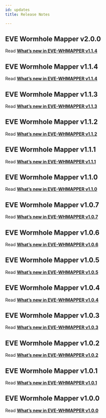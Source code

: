 ```yaml
---
id: updates
title: Release Notes

---
```

## EVE Wormhole Mapper v2.0.0
Read [**What’s new in EVE-WHMAPPER v1.1.4**](https://github.com/pfh59/eve-whmapper/releases/tag/v2.0.0)

## EVE Wormhole Mapper v1.1.4
Read [**What’s new in EVE-WHMAPPER v1.1.4**](https://github.com/pfh59/eve-whmapper/releases/tag/v1.1.4)

## EVE Wormhole Mapper v1.1.3
Read [**What’s new in EVE-WHMAPPER v1.1.3**](https://github.com/pfh59/eve-whmapper/releases/tag/v1.1.3)

## EVE Wormhole Mapper v1.1.2
Read [**What’s new in EVE-WHMAPPER v1.1.2**](https://github.com/pfh59/eve-whmapper/releases/tag/v1.1.2)

## EVE Wormhole Mapper v1.1.1
Read [**What’s new in EVE-WHMAPPER v1.1.1**](https://github.com/pfh59/eve-whmapper/releases/tag/v1.1.1)

## EVE Wormhole Mapper v1.1.0
Read [**What’s new in EVE-WHMAPPER v1.1.0**](https://github.com/pfh59/eve-whmapper/releases/tag/v1.1.0)

## EVE Wormhole Mapper v1.0.7

Read [**What’s new in EVE-WHMAPPER v1.0.7**](https://github.com/pfh59/eve-whmapper/releases/tag/v1.0.7)

## EVE Wormhole Mapper v1.0.6

Read [**What’s new in EVE-WHMAPPER v1.0.6**](https://github.com/pfh59/eve-whmapper/releases/tag/v1.0.6)

## EVE Wormhole Mapper v1.0.5

Read [**What’s new in EVE-WHMAPPER v1.0.5**](https://github.com/pfh59/eve-whmapper/releases/tag/v1.0.5)

## EVE Wormhole Mapper v1.0.4

Read [**What’s new in EVE-WHMAPPER v1.0.4**](https://github.com/pfh59/eve-whmapper/releases/tag/v1.0.4)

## EVE Wormhole Mapper v1.0.3

Read [**What’s new in EVE-WHMAPPER v1.0.3**](https://github.com/pfh59/eve-whmapper/releases/tag/v1.0.3)

## EVE Wormhole Mapper v1.0.2

Read [**What’s new in EVE-WHMAPPER v1.0.2**](https://github.com/pfh59/eve-whmapper/releases/tag/v1.0.2)

## EVE Wormhole Mapper v1.0.1

Read [**What’s new in EVE-WHMAPPER v1.0.1**](https://github.com/pfh59/eve-whmapper/releases/tag/v1.0.1)

## EVE Wormhole Mapper v1.0.0

Read [**What’s new in EVE-WHMAPPER v1.0.0**](https://github.com/pfh59/eve-whmapper/releases/tag/v1.0.0)

